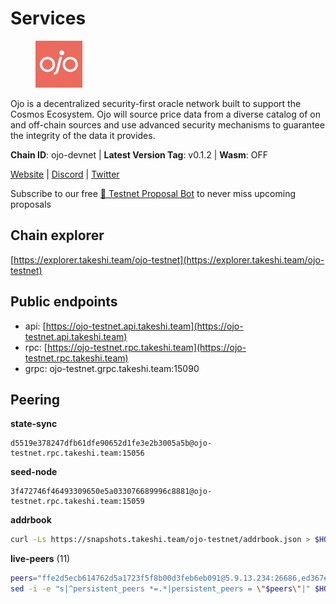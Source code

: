 # Services

<figure><img src="https://raw.githubusercontent.com/kj89/cosmos-images/main/logos/ojo.png" alt=""><figcaption></figcaption></figure>

Ojo is a decentralized security-first oracle network built  to support the Cosmos Ecosystem. Ojo will source price data  from a diverse catalog of on and off-chain sources and use  advanced security mechanisms to guarantee the integrity of the data it provides.

**Chain ID**: ojo-devnet | **Latest Version Tag**: v0.1.2 | **Wasm**: OFF

[Website](https://ojo.network) | [Discord](https://discord.gg/fd8Yrex8nC) | [Twitter](https://twitter.com/ojo_network)



Subscribe to our free [🤖 Testnet Proposal Bot](https://t.me/kjnodes_testnet_proposal_bot) to never miss upcoming proposals


## Chain explorer
[https://explorer.takeshi.team/ojo-testnet](https://explorer.takeshi.team/ojo-testnet)

## Public endpoints

* api: [https://ojo-testnet.api.takeshi.team](https://ojo-testnet.api.takeshi.team)
* rpc: [https://ojo-testnet.rpc.takeshi.team](https://ojo-testnet.rpc.takeshi.team)
* grpc: ojo-testnet.grpc.takeshi.team:15090

## Peering

**state-sync**

```text
d5519e378247dfb61dfe90652d1fe3e2b3005a5b@ojo-testnet.rpc.takeshi.team:15056
```

**seed-node**

```text
3f472746f46493309650e5a033076689996c8881@ojo-testnet.rpc.takeshi.team:15059
```

**addrbook**
```bash
curl -Ls https://snapshots.takeshi.team/ojo-testnet/addrbook.json > $HOME/.ojo/config/addrbook.json
```

**live-peers** (11)
```bash
peers="ffe2d5ecb614762d5a1723f5f8b00d3feb6eb091@5.9.13.234:26686,ed367ee00b2155c743be6f5b635de6e7ea5acc64@149.202.73.104:11356,7d59fd87e149226d58d28846a17711ec8b89888c@65.109.122.105:60956,23830179727e6e38933e95000cb84ece4112f78c@185.155.97.74:18656,e7aefcb24cfe3e6e27147b4202a6188a1bb76f2d@15.235.10.78:26656,2f739fc450015f90acc7f7199e77780d07616257@65.109.90.171:36656,174e741215a8957222d8be785072dd81b1634ec7@178.159.5.176:51656,41d974f9a97209a401546a61ea2638a0f8071d79@178.18.252.10:26656,a654bbc2b27134da4eb1fcc08f07a2c9ea0deec7@51.79.77.103:12656,5a4201370808de8fe5926db82767d8be44c9d288@51.222.42.89:50656,d5519e378247dfb61dfe90652d1fe3e2b3005a5b@65.109.68.190:15056"
sed -i -e "s|^persistent_peers *=.*|persistent_peers = \"$peers\"|" $HOME/.ojo/config/config.toml
```
